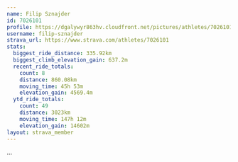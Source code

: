 ```yaml
---
name: Filip Sznajder
id: 7026101
profile: https://dgalywyr863hv.cloudfront.net/pictures/athletes/7026101/2123836/17/large.jpg
username: filip-sznajder
strava_url: https://www.strava.com/athletes/7026101
stats:
  biggest_ride_distance: 335.92km
  biggest_climb_elevation_gain: 637.2m
  recent_ride_totals:
    count: 8
    distance: 860.08km
    moving_time: 45h 53m
    elevation_gain: 4569.4m
  ytd_ride_totals:
    count: 49
    distance: 3023km
    moving_time: 147h 12m
    elevation_gain: 14602m
layout: strava_member
--- 
```

...
